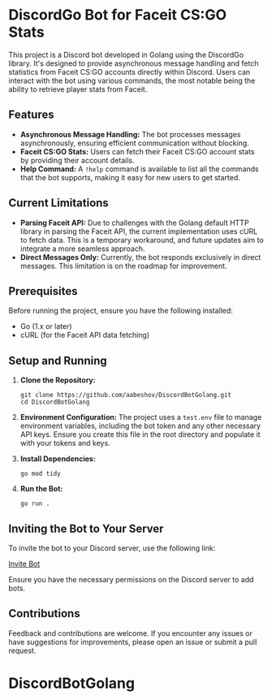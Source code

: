 # DiscordGo Bot for Faceit CS:GO Stats

This project is a Discord bot developed in Golang using the DiscordGo library. It's designed to provide asynchronous message handling and fetch statistics from Faceit CS:GO accounts directly within Discord. Users can interact with the bot using various commands, the most notable being the ability to retrieve player stats from Faceit.

## Features

- **Asynchronous Message Handling:** The bot processes messages asynchronously, ensuring efficient communication without blocking.
- **Faceit CS:GO Stats:** Users can fetch their Faceit CS:GO account stats by providing their account details.
- **Help Command:** A `!help` command is available to list all the commands that the bot supports, making it easy for new users to get started.

## Current Limitations

- **Parsing Faceit API:** Due to challenges with the Golang default HTTP library in parsing the Faceit API, the current implementation uses cURL to fetch data. This is a temporary workaround, and future updates aim to integrate a more seamless approach.
- **Direct Messages Only:** Currently, the bot responds exclusively in direct messages. This limitation is on the roadmap for improvement.

## Prerequisites

Before running the project, ensure you have the following installed:
- Go (1.x or later)
- cURL (for the Faceit API data fetching)

## Setup and Running

1. **Clone the Repository:**
    ```
    git clone https://github.com/aabeshov/DiscordBotGolang.git
    cd DiscordBotGolang
    ```

2. **Environment Configuration:**
   The project uses a `test.env` file to manage environment variables, including the bot token and any other necessary API keys. Ensure you create this file in the root directory and populate it with your tokens and keys.

3. **Install Dependencies:**
    ```
    go mod tidy
    ```

4. **Run the Bot:**
    ```
    go run .
    ```

## Inviting the Bot to Your Server

To invite the bot to your Discord server, use the following link:

[Invite Bot](https://discord.com/api/oauth2/authorize?client_id=1202436890985373768&permissions=8&scope=bot)

Ensure you have the necessary permissions on the Discord server to add bots.

## Contributions

Feedback and contributions are welcome. If you encounter any issues or have suggestions for improvements, please open an issue or submit a pull request.

# DiscordBotGolang
